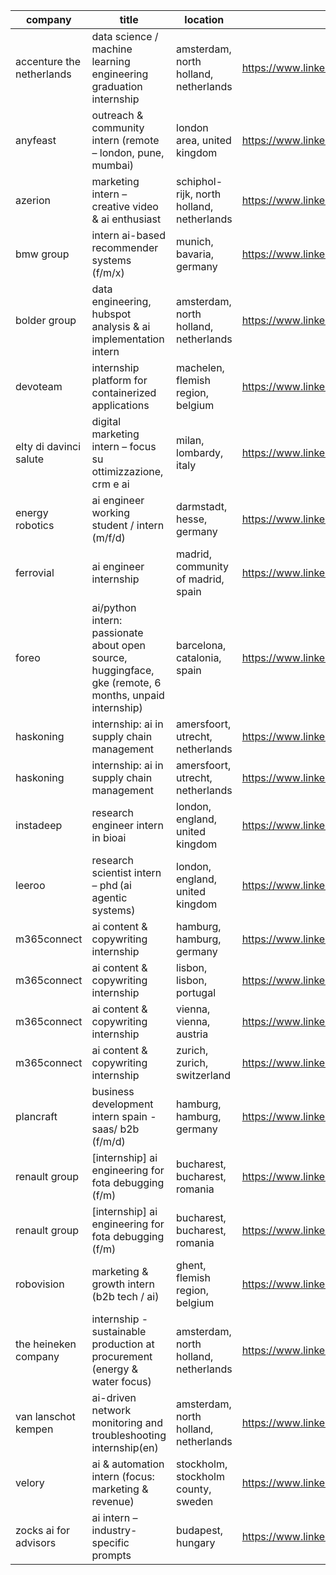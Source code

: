 |company|title|location|link|
|---|---|---|---|
|accenture the netherlands|data science / machine learning engineering graduation internship|amsterdam, north holland, netherlands|https://www.linkedin.com/jobs/view/4260603391|
|anyfeast|outreach & community intern (remote – london, pune, mumbai)|london area, united kingdom|https://www.linkedin.com/jobs/view/4280449871|
|azerion|marketing intern – creative video & ai enthusiast|schiphol-rijk, north holland, netherlands|https://www.linkedin.com/jobs/view/4266577392|
|bmw group|intern ai-based recommender systems (f/m/x)|munich, bavaria, germany|https://www.linkedin.com/jobs/view/4264451343|
|bolder group|data engineering, hubspot analysis & ai implementation intern|amsterdam, north holland, netherlands|https://www.linkedin.com/jobs/view/4266389709|
|devoteam|internship platform for containerized applications|machelen, flemish region, belgium|https://www.linkedin.com/jobs/view/4283055071|
|elty di davinci salute|digital marketing intern – focus su ottimizzazione, crm e ai|milan, lombardy, italy|https://www.linkedin.com/jobs/view/4269693122|
|energy robotics|ai engineer working student / intern (m/f/d)|darmstadt, hesse, germany|https://www.linkedin.com/jobs/view/4264427912|
|ferrovial|ai engineer internship|madrid, community of madrid, spain|https://www.linkedin.com/jobs/view/4281423950|
|foreo|ai/python intern: passionate about open source, huggingface, gke (remote, 6 months, unpaid internship)|barcelona, catalonia, spain|https://www.linkedin.com/jobs/view/4251844326|
|haskoning|internship: ai in supply chain management|amersfoort, utrecht, netherlands|https://www.linkedin.com/jobs/view/4198338893|
|haskoning|internship: ai in supply chain management|amersfoort, utrecht, netherlands|https://www.linkedin.com/jobs/view/4198342379|
|instadeep|research engineer intern in bioai|london, england, united kingdom|https://www.linkedin.com/jobs/view/4283928978|
|leeroo|research scientist intern – phd (ai agentic systems)|london, england, united kingdom|https://www.linkedin.com/jobs/view/4270923748|
|m365connect|ai content & copywriting internship|hamburg, hamburg, germany|https://www.linkedin.com/jobs/view/4256720963|
|m365connect|ai content & copywriting internship|lisbon, lisbon, portugal|https://www.linkedin.com/jobs/view/4256720966|
|m365connect|ai content & copywriting internship|vienna, vienna, austria|https://www.linkedin.com/jobs/view/4256720971|
|m365connect|ai content & copywriting internship|zurich, zurich, switzerland|https://www.linkedin.com/jobs/view/4256721939|
|plancraft|business development intern spain - saas/ b2b (f/m/d)|hamburg, hamburg, germany|https://www.linkedin.com/jobs/view/4228952067|
|renault group|[internship] ai engineering for fota debugging (f/m)|bucharest, bucharest, romania|https://www.linkedin.com/jobs/view/4281373559|
|renault group|[internship] ai engineering for fota debugging (f/m)|bucharest, bucharest, romania|https://www.linkedin.com/jobs/view/4281374409|
|robovision|marketing & growth intern (b2b tech / ai)|ghent, flemish region, belgium|https://www.linkedin.com/jobs/view/4280413650|
|the heineken company|internship - sustainable production at procurement (energy & water focus)|amsterdam, north holland, netherlands|https://www.linkedin.com/jobs/view/4268653838|
|van lanschot kempen|ai-driven network monitoring and troubleshooting internship(en)|amsterdam, north holland, netherlands|https://www.linkedin.com/jobs/view/4271681196|
|velory|ai & automation intern (focus: marketing & revenue)|stockholm, stockholm county, sweden|https://www.linkedin.com/jobs/view/4259910879|
|zocks  ai for advisors|ai intern – industry-specific prompts|budapest, hungary|https://www.linkedin.com/jobs/view/4281254900|